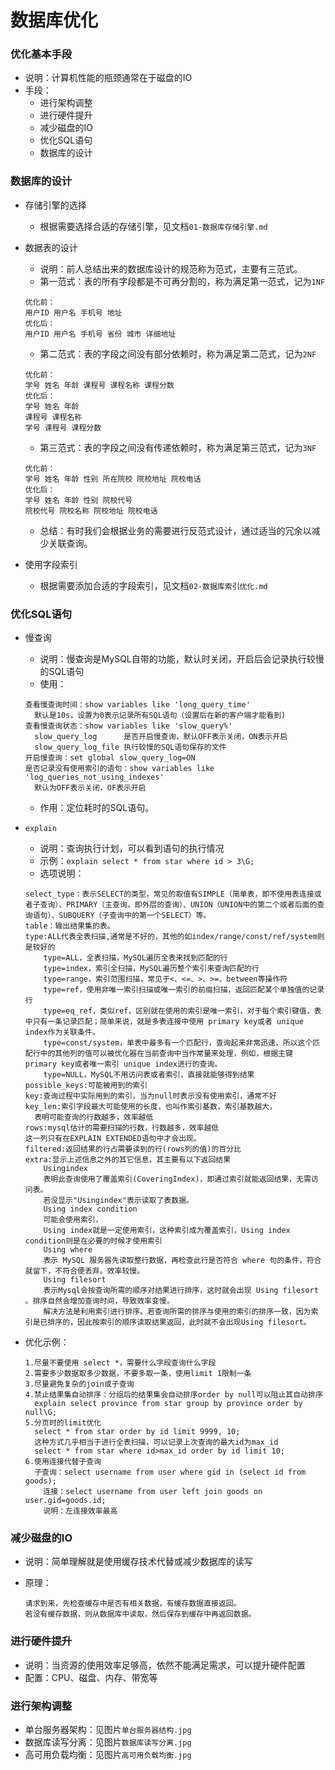 # 数据库优化

### 优化基本手段

- 说明：计算机性能的瓶颈通常在于磁盘的IO
- 手段：
  - 进行架构调整
  - 进行硬件提升
  - 减少磁盘的IO
  - 优化SQL语句
  - 数据库的设计

### 数据库的设计

- 存储引擎的选择

  - 根据需要选择合适的存储引擎，见文档`01-数据库存储引擎.md`

- 数据表的设计

  - 说明：前人总结出来的数据库设计的规范称为范式，主要有三范式。
  - 第一范式：表的所有字段都是不可再分割的，称为满足第一范式，记为`1NF`

  ```
  优化前：
  用户ID 用户名 手机号 地址
  优化后：
  用户ID 用户名 手机号 省份 城市 详细地址
  ```

  - 第二范式：表的字段之间没有部分依赖时，称为满足第二范式，记为`2NF`

  ```
  优化前：
  学号 姓名 年龄 课程号 课程名称 课程分数
  优化后：
  学号 姓名 年龄
  课程号 课程名称
  学号 课程号 课程分数
  ```

  - 第三范式：表的字段之间没有传递依赖时，称为满足第三范式，记为`3NF`

  ```
  优化前：
  学号 姓名 年龄 性别 所在院校 院校地址 院校电话
  优化后：
  学号 姓名 年龄 性别 院校代号
  院校代号 院校名称 院校地址 院校电话
  ```

  - 总结：有时我们会根据业务的需要进行反范式设计，通过适当的冗余以减少关联查询。

- 使用字段索引

  - 根据需要添加合适的字段索引，见文档`02-数据库索引优化.md`

### 优化SQL语句

- 慢查询

  - 说明：慢查询是MySQL自带的功能，默认时关闭，开启后会记录执行较慢的SQL语句
  - 使用：

  ```
  查看慢查询时间：show variables like 'long_query_time'
  	默认是10s，设置为0表示记录所有SQL语句（设置后在新的客户端才能看到)
  查看慢查询状态：show variables like 'slow_query%'
  	slow_query_log		是否开启慢查询，默认OFF表示关闭，ON表示开启
  	slow_query_log_file	执行较慢的SQL语句保存的文件
  开启慢查询：set global slow_query_log=ON
  是否记录没有使用索引的语句：show variables like 'log_queries_not_using_indexes'
  	默认为OFF表示关闭，OF表示开启
  ```

  - 作用：定位耗时的SQL语句。

- `explain`

  - 说明：查询执行计划，可以看到语句的执行情况
  - 示例：`explain select * from star where id > 3\G;`
  - 选项说明：

  ```
  select_type：表示SELECT的类型，常见的取值有SIMPLE（简单表，即不使用表连接或者子查询）、PRIMARY（主查询，即外层的查询）、UNION（UNION中的第二个或者后面的查询语句）、SUBQUERY（子查询中的第一个SELECT）等。
  table：输出结果集的表。
  type:ALL代表全表扫描,通常是不好的，其他的如index/range/const/ref/system则是较好的
      type=ALL，全表扫描，MySQL遍历全表来找到匹配的行
      type=index，索引全扫描，MySQL遍历整个索引来查询匹配的行
      type=range，索引范围扫描，常见于<、<=、>、>=、between等操作符
      type=ref，使用非唯一索引扫描或唯一索引的前缀扫描，返回匹配某个单独值的记录行
      type=eq_ref，类似ref，区别就在使用的索引是唯一索引，对于每个索引键值，表中只有一条记录匹配；简单来说，就是多表连接中使用 primary key或者 unique index作为关联条件。
      type=const/system，单表中最多有一个匹配行，查询起来非常迅速，所以这个匹配行中的其他列的值可以被优化器在当前查询中当作常量来处理，例如，根据主键 primary key或者唯一索引 unique index进行的查询。
      type=NULL，MySQL不用访问表或者索引，直接就能够得到结果
  possible_keys:可能被用到的索引
  key:查询过程中实际用到的索引，当为null时表示没有使用索引，通常不好
  key_len:索引字段最大可能使用的长度，也叫作索引基数，索引基数越大，
  	表明可能查询的行数越多，效率越低
  rows:mysql估计的需要扫描的行数，行数越多，效率越低
  这一列只有在EXPLAIN EXTENDED语句中才会出现。
  filtered:返回结果的行占需要读到的行(rows列的值)的百分比
  extra:显示上述信息之外的其它信息，其主要有以下返回结果
      Usingindex
      表明此查询使用了覆盖索引(CoveringIndex)，即通过索引就能返回结果，无需访问表。
      若没显示"Usingindex"表示读取了表数据。
      Using index condition
      可能会使用索引，
      Using index就是一定使用索引，这种索引成为覆盖索引，Using index condition则是在必要的时候才使用索引
      Using where
      表示 MySQL 服务器先读取整行数据，再检查此行是否符合 where 句的条件，符合就留下，不符合便丢弃。效率较慢。
      Using filesort
      表示Mysql会按查询所需的顺序对结果进行排序，这时就会出现 Using filesort 。排序自然会增加查询时间，导致效率变慢。
      解决方法是利用索引进行排序。若查询所需的排序与使用的索引的排序一致，因为索引是已排序的，因此按索引的顺序读取结果返回，此时就不会出现Using filesort。
  ```

- 优化示例：

  ```
  1.尽量不要使用 select *，需要什么字段查询什么字段
  2.需要多少数据取多少数据，不要多取一条，使用limit 1限制一条
  3.尽量避免复杂的join或子查询
  4.禁止结果集自动排序：分组后的结果集会自动排序order by null可以阻止其自动排序
  	explain select province from star group by province order by null\G;
  5.分页时的limit优化
  	select * from star order by id limit 9999, 10;
  	这种方式几乎相当于进行全表扫描，可以记录上次查询的最大id为max_id
  	select * from star where id>max_id order by id limit 10;
  6.使用连接代替子查询
  	子查询：select username from user where gid in (select id from goods);
      连接：select username from user left join goods on user.gid=goods.id;
      说明：左连接效率最高
  ```

### 减少磁盘的IO

- 说明：简单理解就是使用缓存技术代替或减少数据库的读写

- 原理：

  ```
  请求到来，先检查缓存中是否有相关数据，有缓存数据直接返回。
  若没有缓存数据，则从数据库中读取，然后保存到缓存中再返回数据。
  ```

### 进行硬件提升

- 说明：当资源的使用效率足够高，依然不能满足需求，可以提升硬件配置
- 配置：CPU、磁盘、内存、带宽等


### 进行架构调整

- 单台服务器架构：见图片`单台服务器结构.jpg`
- 数据库读写分离：见图片`数据库读写分离.jpg`
- 高可用负载均衡：见图片`高可用负载均衡.jpg`

